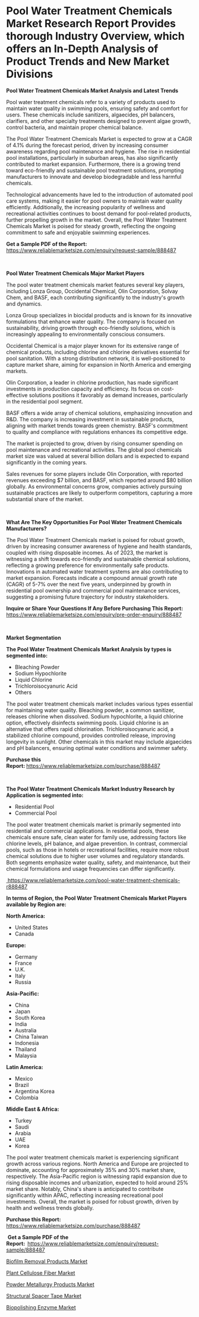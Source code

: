 <p><h1>Pool Water Treatment Chemicals Market Research Report Provides thorough Industry Overview, which offers an In-Depth Analysis of Product Trends and New Market Divisions</h1></p><p><strong>Pool Water Treatment Chemicals Market Analysis and Latest Trends</strong></p>
<p><p>Pool water treatment chemicals refer to a variety of products used to maintain water quality in swimming pools, ensuring safety and comfort for users. These chemicals include sanitizers, algaecides, pH balancers, clarifiers, and other specialty treatments designed to prevent algae growth, control bacteria, and maintain proper chemical balance.</p><p>The Pool Water Treatment Chemicals Market is expected to grow at a CAGR of 4.1% during the forecast period, driven by increasing consumer awareness regarding pool maintenance and hygiene. The rise in residential pool installations, particularly in suburban areas, has also significantly contributed to market expansion. Furthermore, there is a growing trend toward eco-friendly and sustainable pool treatment solutions, prompting manufacturers to innovate and develop biodegradable and less harmful chemicals.</p><p>Technological advancements have led to the introduction of automated pool care systems, making it easier for pool owners to maintain water quality efficiently. Additionally, the increasing popularity of wellness and recreational activities continues to boost demand for pool-related products, further propelling growth in the market. Overall, the Pool Water Treatment Chemicals Market is poised for steady growth, reflecting the ongoing commitment to safe and enjoyable swimming experiences.</p></p>
<p><strong>Get a Sample PDF of the Report:&nbsp;</strong> <a href="https://www.reliablemarketsize.com/enquiry/request-sample/888487?utm_campaign=1133&utm_medium=2&utm_source=Github&utm_content=ia&utm_term=01042025&utm_id=pool-water-treatment-chemicals">https://www.reliablemarketsize.com/enquiry/request-sample/888487</a></p>
<p>&nbsp;</p>
<p><strong>Pool Water Treatment Chemicals Major Market Players</strong></p>
<p><p>The pool water treatment chemicals market features several key players, including Lonza Group, Occidental Chemical, Olin Corporation, Solvay Chem, and BASF, each contributing significantly to the industry's growth and dynamics.</p><p>Lonza Group specializes in biocidal products and is known for its innovative formulations that enhance water quality. The company is focused on sustainability, driving growth through eco-friendly solutions, which is increasingly appealing to environmentally conscious consumers.</p><p>Occidental Chemical is a major player known for its extensive range of chemical products, including chlorine and chlorine derivatives essential for pool sanitation. With a strong distribution network, it is well-positioned to capture market share, aiming for expansion in North America and emerging markets.</p><p>Olin Corporation, a leader in chlorine production, has made significant investments in production capacity and efficiency. Its focus on cost-effective solutions positions it favorably as demand increases, particularly in the residential pool segment.</p><p>BASF offers a wide array of chemical solutions, emphasizing innovation and R&D. The company is increasing investment in sustainable products, aligning with market trends towards green chemistry. BASF's commitment to quality and compliance with regulations enhances its competitive edge.</p><p>The market is projected to grow, driven by rising consumer spending on pool maintenance and recreational activities. The global pool chemicals market size was valued at several billion dollars and is expected to expand significantly in the coming years. </p><p>Sales revenues for some players include Olin Corporation, with reported revenues exceeding $7 billion, and BASF, which reported around $80 billion globally. As environmental concerns grow, companies actively pursuing sustainable practices are likely to outperform competitors, capturing a more substantial share of the market.</p></p>
<p>&nbsp;</p>
<p><strong>What Are The Key Opportunities For Pool Water Treatment Chemicals Manufacturers?</strong></p>
<p><p>The Pool Water Treatment Chemicals market is poised for robust growth, driven by increasing consumer awareness of hygiene and health standards, coupled with rising disposable incomes. As of 2023, the market is witnessing a shift towards eco-friendly and sustainable chemical solutions, reflecting a growing preference for environmentally safe products. Innovations in automated water treatment systems are also contributing to market expansion. Forecasts indicate a compound annual growth rate (CAGR) of 5-7% over the next five years, underpinned by growth in residential pool ownership and commercial pool maintenance services, suggesting a promising future trajectory for industry stakeholders.</p></p>
<p><strong>Inquire or Share Your Questions If Any Before Purchasing This Report:</strong> <a href="https://www.reliablemarketsize.com/enquiry/pre-order-enquiry/888487?utm_campaign=1133&utm_medium=2&utm_source=Github&utm_content=ia&utm_term=01042025&utm_id=pool-water-treatment-chemicals">https://www.reliablemarketsize.com/enquiry/pre-order-enquiry/888487</a></p>
<p>&nbsp;</p>
<p><strong>Market Segmentation</strong></p>
<p><strong>The Pool Water Treatment Chemicals Market Analysis by types is segmented into:</strong></p>
<p><ul><li>Bleaching Powder</li><li>Sodium Hypochlorite</li><li>Liquid Chlorine</li><li>Trichloroisocyanuric Acid</li><li>Others</li></ul></p>
<p><p>The pool water treatment chemicals market includes various types essential for maintaining water quality. Bleaching powder, a common sanitizer, releases chlorine when dissolved. Sodium hypochlorite, a liquid chlorine option, effectively disinfects swimming pools. Liquid chlorine is an alternative that offers rapid chlorination. Trichloroisocyanuric acid, a stabilized chlorine compound, provides controlled release, improving longevity in sunlight. Other chemicals in this market may include algaecides and pH balancers, ensuring optimal water conditions and swimmer safety.</p></p>
<p><strong>Purchase this Report:&nbsp;</strong><a href="https://www.reliablemarketsize.com/purchase/888487?utm_campaign=1133&utm_medium=2&utm_source=Github&utm_content=ia&utm_term=01042025&utm_id=pool-water-treatment-chemicals">https://www.reliablemarketsize.com/purchase/888487</a></p>
<p>&nbsp;</p>
<p><strong>The Pool Water Treatment Chemicals Market Industry Research by Application is segmented into:</strong></p>
<p><ul><li>Residential Pool</li><li>Commercial Pool</li></ul></p>
<p><p>The pool water treatment chemicals market is primarily segmented into residential and commercial applications. In residential pools, these chemicals ensure safe, clean water for family use, addressing factors like chlorine levels, pH balance, and algae prevention. In contrast, commercial pools, such as those in hotels or recreational facilities, require more robust chemical solutions due to higher user volumes and regulatory standards. Both segments emphasize water quality, safety, and maintenance, but their chemical formulations and usage frequencies can differ significantly.</p></p>
<p><a href="https://www.reliablemarketsize.com/pool-water-treatment-chemicals-r888487?utm_campaign=1133&utm_medium=2&utm_source=Github&utm_content=ia&utm_term=01042025&utm_id=pool-water-treatment-chemicals">&nbsp;https://www.reliablemarketsize.com/pool-water-treatment-chemicals-r888487</a></p>
<p><strong>In terms of Region, the Pool Water Treatment Chemicals Market Players available by Region are:</strong></p>
<p>
    <p> <strong> North America: </strong>
        <ul>
            <li>United States</li>
            <li>Canada</li>
        </ul>
        </p> 
    <p> <strong> Europe: </strong>
        <ul>
            <li>Germany</li>
            <li>France</li>
            <li>U.K.</li>
            <li>Italy</li>
            <li>Russia</li>
        </ul>
        </p> 
    <p> <strong> Asia-Pacific: </strong>
        <ul>
            <li>China</li>
            <li>Japan</li>
            <li>South Korea</li>
            <li>India</li>
            <li>Australia</li>
            <li>China Taiwan</li>
            <li>Indonesia</li>
            <li>Thailand</li>
            <li>Malaysia</li>
        </ul>
        </p> 
    <p> <strong> Latin America: </strong>
        <ul>
            <li>Mexico</li>
            <li>Brazil</li>
            <li>Argentina Korea</li>
            <li>Colombia</li>
        </ul>
        </p> 
    <p> <strong> Middle East & Africa: </strong>
        <ul>
            <li>Turkey</li>
            <li>Saudi</li>
            <li>Arabia</li>
            <li>UAE</li>
            <li>Korea</li>
        </ul>
    </p>
    </p>
<p><p>The pool water treatment chemicals market is experiencing significant growth across various regions. North America and Europe are projected to dominate, accounting for approximately 35% and 30% market share, respectively. The Asia-Pacific region is witnessing rapid expansion due to rising disposable incomes and urbanization, expected to hold around 25% market share. Notably, China's share is anticipated to contribute significantly within APAC, reflecting increasing recreational pool investments. Overall, the market is poised for robust growth, driven by health and wellness trends globally.</p></p>
<p><strong>Purchase this Report: </strong><a href="https://www.reliablemarketsize.com/purchase/888487?utm_campaign=1133&utm_medium=2&utm_source=Github&utm_content=ia&utm_term=01042025&utm_id=pool-water-treatment-chemicals">https://www.reliablemarketsize.com/purchase/888487</a></p>
<p>&nbsp;<strong>Get a Sample PDF of the Report:&nbsp;&nbsp;</strong><a href="https://www.reliablemarketsize.com/enquiry/request-sample/888487?utm_campaign=1133&utm_medium=2&utm_source=Github&utm_content=ia&utm_term=01042025&utm_id=pool-water-treatment-chemicals">https://www.reliablemarketsize.com/enquiry/request-sample/888487</a></p>
<p><strong></strong></p>
<p><p><a href="https://github.com/rempemelon5k/Market-Research-Report-List-1/blob/main/biofilm-removal-products-market.md?utm_campaign=1133&utm_medium=2&utm_source=Github&utm_content=ia&utm_term=01042025&utm_id=pool-water-treatment-chemicals">Biofilm Removal Products Market</a></p><p><a href="https://github.com/balbajagatr1/Market-Research-Report-List-1/blob/main/plant-cellulose-fiber-market.md?utm_campaign=1133&utm_medium=2&utm_source=Github&utm_content=ia&utm_term=01042025&utm_id=pool-water-treatment-chemicals">Plant Cellulose Fiber Market</a></p><p><a href="https://github.com/aloyoarmahvr/Market-Research-Report-List-1/blob/main/powder-metallurgy-products-market.md?utm_campaign=1133&utm_medium=2&utm_source=Github&utm_content=ia&utm_term=01042025&utm_id=pool-water-treatment-chemicals">Powder Metallurgy Products Market</a></p><p><a href="https://github.com/idranalexie/Market-Research-Report-List-1/blob/main/structural-spacer-tape-market.md?utm_campaign=1133&utm_medium=2&utm_source=Github&utm_content=ia&utm_term=01042025&utm_id=pool-water-treatment-chemicals">Structural Spacer Tape Market</a></p><p><a href="https://github.com/yardemuongz5/Market-Research-Report-List-1/blob/main/biopolishing-enzyme-market.md?utm_campaign=1133&utm_medium=2&utm_source=Github&utm_content=ia&utm_term=01042025&utm_id=pool-water-treatment-chemicals">Biopolishing Enzyme Market</a></p></p>